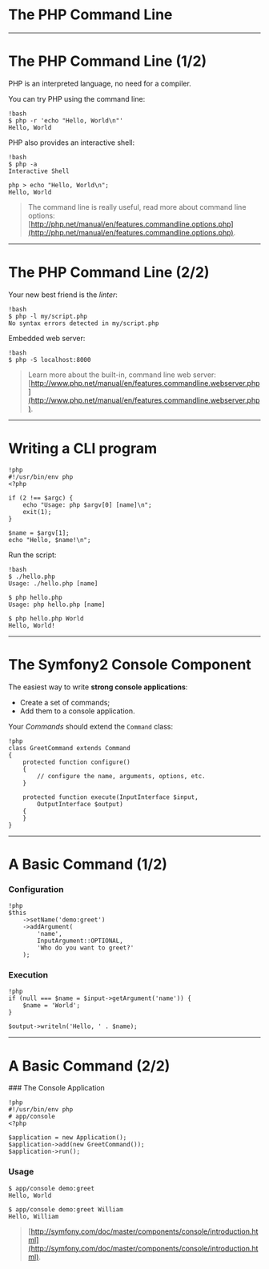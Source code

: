 # The PHP Command Line

---

# The PHP Command Line (1/2)

PHP is an interpreted language, no need for a compiler.

You can try PHP using the command line:

    !bash
    $ php -r 'echo "Hello, World\n"'
    Hello, World


PHP also provides an interactive shell:

    !bash
    $ php -a
    Interactive Shell

    php > echo "Hello, World\n";
    Hello, World

> The command line is really useful, read more about command line options:
[http://php.net/manual/en/features.commandline.options.php](http://php.net/manual/en/features.commandline.options.php).

---

# The PHP Command Line (2/2)

Your new best friend is the _linter_:

    !bash
    $ php -l my/script.php
    No syntax errors detected in my/script.php

Embedded web server:

    !bash
    $ php -S localhost:8000

> Learn more about the built-in, command line web server:
[http://www.php.net/manual/en/features.commandline.webserver.php](http://www.php.net/manual/en/features.commandline.webserver.php).

---

# Writing a CLI program

    !php
    #!/usr/bin/env php
    <?php

    if (2 !== $argc) {
        echo "Usage: php $argv[0] [name]\n";
        exit(1);
    }

    $name = $argv[1];
    echo "Hello, $name!\n";

Run the script:

    !bash
    $ ./hello.php
    Usage: ./hello.php [name]

    $ php hello.php
    Usage: php hello.php [name]

    $ php hello.php World
    Hello, World!


---

# The Symfony2 Console Component

The easiest way to write **strong console applications**:

* Create a set of commands;
* Add them to a console application.

Your _Commands_ should extend the `Command` class:

    !php
    class GreetCommand extends Command
    {
        protected function configure()
        {
            // configure the name, arguments, options, etc.
        }

        protected function execute(InputInterface $input,
            OutputInterface $output)
        {
        }
    }

---

# A Basic Command (1/2)

### Configuration

    !php
    $this
        ->setName('demo:greet')
        ->addArgument(
            'name',
            InputArgument::OPTIONAL,
            'Who do you want to greet?'
        );


### Execution

    !php
    if (null === $name = $input->getArgument('name')) {
        $name = 'World';
    }

    $output->writeln('Hello, ' . $name);

---

# A Basic Command (2/2)

### The Console Application

    !php
    #!/usr/bin/env php
    # app/console
    <?php

    $application = new Application();
    $application->add(new GreetCommand());
    $application->run();


### Usage

    $ app/console demo:greet
    Hello, World

    $ app/console demo:greet William
    Hello, William

> [http://symfony.com/doc/master/components/console/introduction.html](http://symfony.com/doc/master/components/console/introduction.html).

